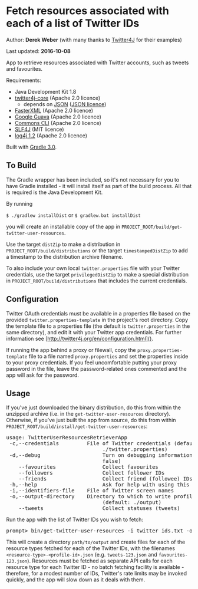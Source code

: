 # Fetch resources associated with each of a list of Twitter IDs

Author: **Derek Weber** (with many thanks to [Twitter4J](http://twitter4j.org)
for their examples)

Last updated: **2016-10-08**

App to retrieve resources associated with Twitter accounts, such as tweets and
favourites.

Requirements:
 + Java Development Kit 1.8
 + [twitter4j-core](http://twitter4j.org) (Apache 2.0 licence)
   + depends on [JSON](http://json.org) ([JSON licence](http://www.json.org/license.html))
 + [FasterXML](http://wiki.fasterxml.com/JacksonHome) (Apache 2.0 licence)
 + [Google Guava](https://github.com/google/guava) (Apache 2.0 licence)
 + [Commons CLI](https://commons.apache.org/cli) (Apache 2.0 licence)
 + [SLF4J](http://www.slf4j.org/) (MIT licence)
 + [log4j 1.2](https://logging.apache.org/log4j/1.2/) (Apache 2.0 licence)

Built with [Gradle 3.0](http://gradle.org).

## To Build

The Gradle wrapper has been included, so it's not necessary for you to have Gradle
installed - it will install itself as part of the build process. All that is required is
the Java Development Kit.

By running

`$ ./gradlew installDist` or `$ gradlew.bat installDist`

you will create an installable copy of the app in `PROJECT_ROOT/build/get-twitter-user-resources`.

Use the target `distZip` to make a distribution in `PROJECT_ROOT/build/distributions`
or the target `timestampedDistZip` to add a timestamp to the distribution archive filename.

To also include your own local `twitter.properties` file with your Twitter credentials,
use the target `privilegedDistZip` to make a special distribution in
`PROJECT_ROOT/build/distributions` that includes the current credentials.


## Configuration

Twitter OAuth credentials must be available in a properties file based on the
provided `twitter.properties-template` in the project's root directory. Copy the
template file to a properties file (the default is `twitter.properties` in the same
directory), and edit it with your Twitter app credentials. For further information see
[http://twitter4j.org/en/configuration.html]().

If running the app behind a proxy or filewall, copy the `proxy.properties-template`
file to a file named `proxy.properties` and set the properties inside to your proxy
credentials. If you feel uncomfortable putting your proxy password in the file, leave
the password-related ones commented and the app will ask for the password.

## Usage
If you've just downloaded the binary distribution, do this from within the unzipped
archive (i.e. in the `get-twitter-user-resources` directory). Otherwise, if you've
just built the app from source, do this from within
`PROJECT_ROOT/build/install/get-twitter-user-resources`:
<pre>
usage: TwitterUserResourcesRetrieverApp
 -c,--credentials <arg>        File of Twitter credentials (default:
                               ./twitter.properties)
 -d,--debug                    Turn on debugging information (default:
                               false)
    --favourites               Collect favourites
    --followers                Collect follower IDs
    --friends                  Collect friend (followee) IDs
 -h,--help                     Ask for help with using this tool.
 -i,--identifiers-file <arg>   File of Twitter screen names
 -o,--output-directory <arg>   Directory to which to write profiles
                               (default: ./output)
    --tweets                   Collect statuses (tweets)
</pre>

Run the app with the list of Twitter IDs you wish to fetch:
<pre>
prompt> bin/get-twitter-user-resources -i twitter_ids.txt -o path/to/output --tweets --favourites
</pre>

This will create a directory `path/to/output` and create files for each of the
resource types fetched for each of the Twitter IDs, with the filenames
`<resource-type>-<profile-id>.json` (e.g. `tweets-123.json` and `favourites-123.json`).
Resources must be fetched as separate API calls for each resource type for each
Twitter ID - no batch fetching facility is available - therefore, for a modest
number of IDs, Twitter's rate limits may be invoked quickly, and the app will
slow down as it deals with them.
